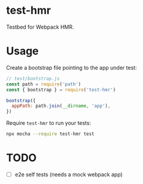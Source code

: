 # test-hmr

Testbed for Webpack HMR.

# Usage

Create a bootstrap file pointing to the app under test:

```js
// test/bootstrap.js
const path = require('path')
const { bootstrap } = require('test-hmr')

bootstrap({
  appPath: path.join(__dirname, 'app'),
})
```

Require `test-hmr` to run your tests:

```bash
npx mocha --require test-hmr test
```

# TODO

- [ ] e2e self tests (needs a mock webpack app)
